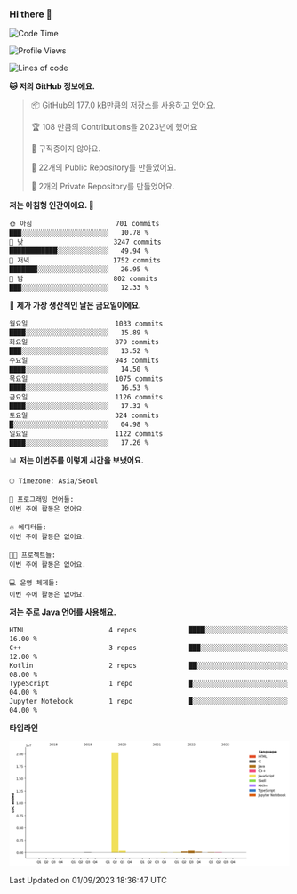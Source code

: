 ### Hi there 👋

<!--
**otm0937/otm0937** is a ✨ _special_ ✨ repository because its `README.md` (this file) appears on your GitHub profile.

Here are some ideas to get you started:

- 🔭 I’m currently working on ...
- 🌱 I’m currently learning ...
- 👯 I’m looking to collaborate on ...
- 🤔 I’m looking for help with ...
- 💬 Ask me about ...
- 📫 How to reach me: ...
- 😄 Pronouns: ...
- ⚡ Fun fact: ...
-->

  <!--START_SECTION:waka-->
![Code Time](http://img.shields.io/badge/Code%20Time-1%2C000%20hrs%2052%20mins-blue)

![Profile Views](http://img.shields.io/badge/Profile%20Views-0-blue)

![Lines of code](https://img.shields.io/badge/%EC%A0%80%EB%8A%94%20%EC%97%AC%ED%83%9C%EA%B9%8C%EC%A7%80%20-21.3%20million%20%EC%A4%84%EC%9D%98%20%EC%BD%94%EB%93%9C%EB%A5%BC%20%EC%9E%91%EC%84%B1%ED%96%88%EC%96%B4%EC%9A%94.-blue)

**🐱 저의 GitHub 정보에요.** 

> 📦 GitHub의 177.0 kB만큼의 저장소를 사용하고 있어요. 
 > 
> 🏆 108 만큼의 Contributions을 2023년에 했어요
 > 
> 🚫 구직중이지 않아요.
 > 
> 📜 22개의 Public Repository를 만들었어요. 
 > 
> 🔑 2개의 Private Repository를 만들었어요. 
 > 
**저는 아침형 인간이에요. 🐤** 

```text
🌞 아침                     701 commits         ███░░░░░░░░░░░░░░░░░░░░░░   10.78 % 
🌆 낮　                     3247 commits        ████████████░░░░░░░░░░░░░   49.94 % 
🌃 저녁                     1752 commits        ███████░░░░░░░░░░░░░░░░░░   26.95 % 
🌙 밤　                     802 commits         ███░░░░░░░░░░░░░░░░░░░░░░   12.33 % 
```
📅 **제가 가장 생산적인 날은 금요일이에요.** 

```text
월요일                      1033 commits        ████░░░░░░░░░░░░░░░░░░░░░   15.89 % 
화요일                      879 commits         ███░░░░░░░░░░░░░░░░░░░░░░   13.52 % 
수요일                      943 commits         ████░░░░░░░░░░░░░░░░░░░░░   14.50 % 
목요일                      1075 commits        ████░░░░░░░░░░░░░░░░░░░░░   16.53 % 
금요일                      1126 commits        ████░░░░░░░░░░░░░░░░░░░░░   17.32 % 
토요일                      324 commits         █░░░░░░░░░░░░░░░░░░░░░░░░   04.98 % 
일요일                      1122 commits        ████░░░░░░░░░░░░░░░░░░░░░   17.26 % 
```


📊 **저는 이번주를 이렇게 시간을 보냈어요.** 

```text
🕑︎ Timezone: Asia/Seoul

💬 프로그래밍 언어들: 
이번 주에 활동은 없어요.

🔥 에디터들: 
이번 주에 활동은 없어요.

🐱‍💻 프로젝트들: 
이번 주에 활동은 없어요.

💻 운영 체제들: 
이번 주에 활동은 없어요.
```

**저는 주로 Java 언어를 사용해요.** 

```text
HTML                     4 repos             ████░░░░░░░░░░░░░░░░░░░░░   16.00 % 
C++                      3 repos             ███░░░░░░░░░░░░░░░░░░░░░░   12.00 % 
Kotlin                   2 repos             ██░░░░░░░░░░░░░░░░░░░░░░░   08.00 % 
TypeScript               1 repo              █░░░░░░░░░░░░░░░░░░░░░░░░   04.00 % 
Jupyter Notebook         1 repo              █░░░░░░░░░░░░░░░░░░░░░░░░   04.00 % 
```



**타임라인**

![Lines of Code chart](https://raw.githubusercontent.com/otm0937/otm0937/main/assets/bar_graph.png)


 Last Updated on 01/09/2023 18:36:47 UTC
<!--END_SECTION:waka-->
